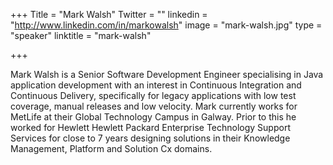 +++
Title = "Mark Walsh"
Twitter = ""
linkedin = "http://www.linkedin.com/in/markowalsh"
image = "mark-walsh.jpg"
type = "speaker"
linktitle = "mark-walsh"

+++

<p>Mark Walsh is a Senior Software Development Engineer specialising in Java application development with an interest in Continuous Integration and Continuous Delivery, specifically for legacy applications with low test coverage, manual releases and low velocity. Mark currently works for MetLife at their Global Technology Campus in Galway. Prior to this he worked for Hewlett Hewlett Packard Enterprise Technology Support Services for close to 7 years designing solutions in their Knowledge Management, Platform and Solution Cx domains.<p>
